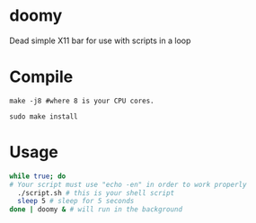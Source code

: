 # doomy

Dead simple X11 bar for use with scripts in a loop

# Compile

```
make -j8 #where 8 is your CPU cores.

sudo make install
```

# Usage

```bash
while true; do
# Your script must use "echo -en" in order to work properly
  ./script.sh # this is your shell script
  sleep 5 # sleep for 5 seconds
done | doomy & # will run in the background
```
